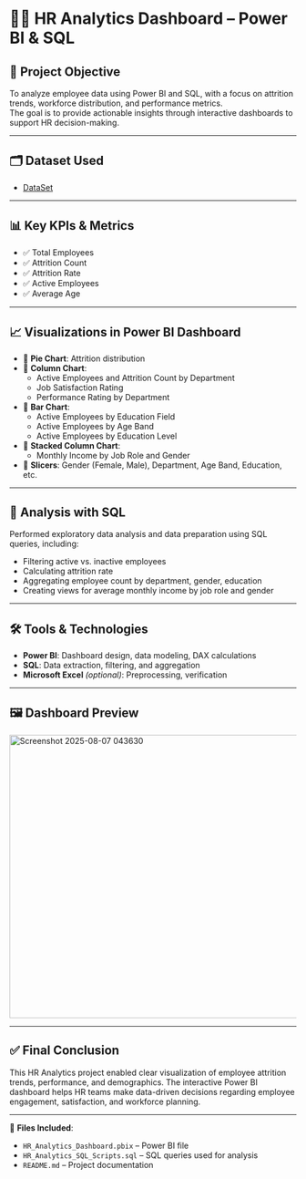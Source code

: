 # 🧑‍💼 HR Analytics Dashboard – Power BI & SQL

## 📌 Project Objective

To analyze employee data using Power BI and SQL, with a focus on attrition trends, workforce distribution, and performance metrics.  
The goal is to provide actionable insights through interactive dashboards to support HR decision-making.

---

## 🗂️ Dataset Used

- <a href="https://github.com/mwaleed164/HR-Analytics-Dashboard/blob/main/HR%20Dashboard.pbix">DataSet<a/>
---

## 📊 Key KPIs & Metrics

- ✅ Total Employees  
- ✅ Attrition Count  
- ✅ Attrition Rate  
- ✅ Active Employees  
- ✅ Average Age  

---

## 📈 Visualizations in Power BI Dashboard

- 📌 **Pie Chart**: Attrition distribution  
- 📌 **Column Chart**:  
  - Active Employees and Attrition Count by Department  
  - Job Satisfaction Rating  
  - Performance Rating by Department  
- 📌 **Bar Chart**:  
  - Active Employees by Education Field  
  - Active Employees by Age Band  
  - Active Employees by Education Level  
- 📌 **Stacked Column Chart**:  
  - Monthly Income by Job Role and Gender  
- 📌 **Slicers**: Gender (Female, Male), Department, Age Band, Education, etc.

---

## 🧮 Analysis with SQL

Performed exploratory data analysis and data preparation using SQL queries, including:
- Filtering active vs. inactive employees  
- Calculating attrition rate  
- Aggregating employee count by department, gender, education
- Creating views for average monthly income by job role and gender

---

## 🛠️ Tools & Technologies

- **Power BI**: Dashboard design, data modeling, DAX calculations  
- **SQL**: Data extraction, filtering, and aggregation  
- **Microsoft Excel** *(optional)*: Preprocessing, verification

---

## 🖼️ Dashboard Preview

<img width="887" height="497" alt="Screenshot 2025-08-07 043630" src="https://github.com/user-attachments/assets/2712bb67-4ff4-4695-94c3-ce53cb552def" />



---

## ✅ Final Conclusion

This HR Analytics project enabled clear visualization of employee attrition trends, performance, and demographics. The interactive Power BI dashboard helps HR teams make data-driven decisions regarding employee engagement, satisfaction, and workforce planning.

---

📁 **Files Included**:
- `HR_Analytics_Dashboard.pbix` – Power BI file  
- `HR_Analytics_SQL_Scripts.sql` – SQL queries used for analysis  
- `README.md` – Project documentation  

